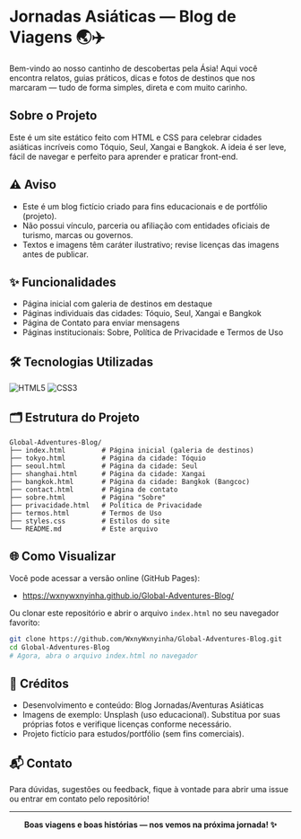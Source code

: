 # Jornadas Asiáticas — Blog de Viagens 🌏✈️

Bem-vindo ao nosso cantinho de descobertas pela Ásia! Aqui você encontra relatos, guias práticos, dicas e fotos de destinos que nos marcaram — tudo de forma simples, direta e com muito carinho.


## Sobre o Projeto
Este é um site estático feito com HTML e CSS para celebrar cidades asiáticas incríveis como Tóquio, Seul, Xangai e Bangkok. A ideia é ser leve, fácil de navegar e perfeito para aprender e praticar front-end.


## ⚠️ Aviso
- Este é um blog fictício criado para fins educacionais e de portfólio (projeto).
- Não possui vínculo, parceria ou afiliação com entidades oficiais de turismo, marcas ou governos.
- Textos e imagens têm caráter ilustrativo; revise licenças das imagens antes de publicar.


## ✨ Funcionalidades
- Página inicial com galeria de destinos em destaque
- Páginas individuais das cidades: Tóquio, Seul, Xangai e Bangkok
- Página de Contato para enviar mensagens
- Páginas institucionais: Sobre, Política de Privacidade e Termos de Uso


## 🛠️ Tecnologias Utilizadas

![HTML5](https://img.shields.io/badge/HTML5-E34F26?style=for-the-badge&logo=html5&logoColor=fff)
![CSS3](https://img.shields.io/badge/CSS3-1572B6?style=for-the-badge&logo=css3&logoColor=fff)


## 🗂️ Estrutura do Projeto

```
Global-Adventures-Blog/
├── index.html         # Página inicial (galeria de destinos)
├── tokyo.html         # Página da cidade: Tóquio
├── seoul.html         # Página da cidade: Seul
├── shanghai.html      # Página da cidade: Xangai
├── bangkok.html       # Página da cidade: Bangkok (Bangcoc)
├── contact.html       # Página de contato
├── sobre.html         # Página "Sobre"
├── privacidade.html   # Política de Privacidade
├── termos.html        # Termos de Uso
├── styles.css         # Estilos do site
└── README.md          # Este arquivo
```


## 🌐 Como Visualizar

Você pode acessar a versão online (GitHub Pages):

- https://wxnywxnyinha.github.io/Global-Adventures-Blog/

Ou clonar este repositório e abrir o arquivo `index.html` no seu navegador favorito:

```bash
git clone https://github.com/WxnyWxnyinha/Global-Adventures-Blog.git
cd Global-Adventures-Blog
# Agora, abra o arquivo index.html no navegador
```


## 🎀 Créditos
- Desenvolvimento e conteúdo: Blog Jornadas/Aventuras Asiáticas
- Imagens de exemplo: Unsplash (uso educacional). Substitua por suas próprias fotos e verifique licenças conforme necessário.
- Projeto fictício para estudos/portfólio (sem fins comerciais).

## 📬 Contato
Para dúvidas, sugestões ou feedback, fique à vontade para abrir uma issue ou entrar em contato pelo repositório!

---
<div align="center">
	<b>Boas viagens e boas histórias — nos vemos na próxima jornada! ✨</b>
</div>